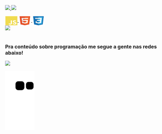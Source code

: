 <div>
  <a href="https://github.com/Teddy-Junior">
  <img height="180em" src="https://github-readme-stats.vercel.app/api?username=Teddy-Junior&show_icons=true&theme=tokyonight&include_all_commits=true&count_private=true"/>
  <img height="180em" src="https://github-readme-stats.vercel.app/api/top-langs/?username=Teddy-Junior
&layout=compact&langs_count=6&theme=tokyonight"/>
</div>
<div style="display: inline_block"><br>
  <img align="center" alt="Js" height="30" width="40" src="https://raw.githubusercontent.com/devicons/devicon/master/icons/javascript/javascript-plain.svg">
  <img align="center" alt="HTML" height="30" width="40" src="https://raw.githubusercontent.com/devicons/devicon/master/icons/html5/html5-original.svg">
  <img align="center" alt="CSS" height="30" width="40" src="https://raw.githubusercontent.com/devicons/devicon/master/icons/css3/css3-original.svg">
  
</div>
<div>
  <a href="" target="_blank"><img src="https://img.shields.io/badge/-LinkedIn-%230077B5?style=for-the-badge&logo=linkedin&logoColor=white](https://img.shields.io/badge/Portfolio-543DE0?style=for-the-badge&logo=About.me&logoColor=white)" target="_blank"></a> 
</div>
     
 <br>
 
  ### Pra conteúdo sobre programação me segue a gente nas redes abaixo!
 
<div> 
  

  <a href="https://www.linkedin.com/in/teddy-robson-batista-junior-17a0841a3/" target="_blank"><img src="https://img.shields.io/badge/-LinkedIn-%230077B5?style=for-the-badge&logo=linkedin&logoColor=white" target="_blank"></a> 
  
 
  ![Snake animation](https://github.com/Teddy-Junior/Teddy-Junior/blob/output/github-contribution-grid-snake.svg)

</div>
